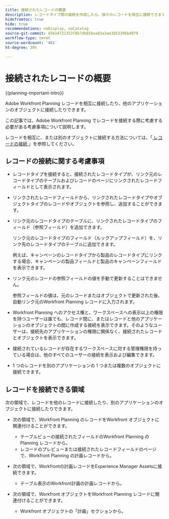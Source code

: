 ```yaml
---
title: 接続されたレコードの概要
description: レコードタイプ間の接続を作成したら、個々のレコードを相互に接続できます。 この記事では、Adobe Workfront Planning でレコードを接続する際に考慮する必要がある考慮事項について説明します。
hidefromtoc: true
hide: true
recommendations: noDisplay, noCatalog
source-git-commit: d56a4721353f8b7db856eab5a3ae3b53396bd079
workflow-type: tm+mt
source-wordcount: '461'
ht-degree: 30%

---
```



<!--update metadata at GA-->

# 接続されたレコードの概要

{{planning-important-intro}}

Adobe Workfront Planning レコードを相互に接続したり、他のアプリケーションのオブジェクトに接続したりできます。

この記事では、Adobe Workfront Planning でレコードを接続する際に考慮する必要がある考慮事項について説明します。

レコードを相互に、または別のオブジェクトに接続する方法については、「[ レコードの接続 ](/help/quicksilver/planning/records/connect-records.md)」を参照してください。


## レコードの接続に関する考慮事項

* レコードタイプを接続すると、接続されたレコードタイプが、リンク元のレコードタイプのテーブルおよびレコードのページにリンクされたレコードフィールドとして表示されます。
* リンクされたレコードフィールドから、リンクされたレコードタイプやオブジェクトタイプのレコードやオブジェクトを参照し、追加することができます。
* リンク元のレコードタイプのテーブルに、リンクされたレコードタイプのフィールド（参照フィールド）を追加できます。

  リンク元のレコードタイプのフィールド（ルックアップフィールド）を、リンク先のレコードタイプのテーブルに追加できます。

  例えば、キャンペーンのレコードタイプから製品のレコードタイプにリンクする場合、キャンペーンの製品フィールドと製品のキャンペーンフィールドを表示できます。
* リンク元のレコードの参照フィールドの値を手動で更新することはできません。

  参照フィールドの値は、元のレコードまたはオブジェクトで更新された後、自動リンク元のWorkfront Planning レコードに入力されます。

* Workfront Planning へのアクセス権と、ワークスペースへの表示以上の権限を持つユーザーは誰でも、レコード間に、またはレコードと他のアプリケーションのオブジェクトの間に作成する接続を表示できます。そのようなユーザーは、接続先のアプリケーションの権限に関係なく、接続されたレコードとオブジェクトを表示できます。
* 接続されているレコードが存在するワークスペースに対する管理権限を持っている場合は、他のすべてのユーザーの接続を表示および編集できます。
* 1 つのレコードを別のアプリケーションの 1 つまたは複数のオブジェクトに接続できます。<!--For more information, see the "Connections types" section in the article [Connected record types overview](/help/quicksilver/planning/architecture/connect-record-types-overview.md). -->

## レコードを接続できる領域

次の領域で、レコードを他のレコードに接続したり、別のアプリケーションのオブジェクトに接続したりできます。

* 次の領域で、Workfront Planning のレコードをWorkfront オブジェクトに関連付けることができます。
   * テーブルビューの接続されたフィールドのWorkfront Planning の Planning レコードから。
   * レコードのプレビューまたは接続されたレコードフィールドのページで、Workfront Planning の計画レコードから。
  <!--
  * From a Planning record in Workfront Planning in the record preview or page in the connected record fields on the Details tab.
  * From a Planning record in the record's preview or page on the Connections tab.  -->

* 次の領域で、Workfrontの計画レコードをExperience Manager Assetsに接続できます。

   * テーブル表示のWorkfront計画の計画レコードから。
  <!--* From a Planning record in the Connections tab on the record's preview or page.  -->

* 次の領域で、Workfront オブジェクトをWorkfront Planning レコードに関連付けることができます。

   * Workfront オブジェクトの「計画」セクションから。

